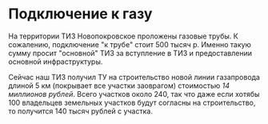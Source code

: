 
# Подключение к газу

На территории ТИЗ Новопокровское проложены газовые трубы. К сожалению, подключение "к трубе" стоит 500 тысяч р. Именно такую сумму просит "основной" ТИЗ за вступление в ТИЗ и предоставлении основной инфраструктуры.

Сейчас наш ТИЗ получил ТУ на строительство новой линии газапровода длиной 5 км (покрывает все участки заоврагом) стоимостью *14 миллионов рублей*. Всего участков около 240, так что даже если хотябы 100 владельцев земельных участков будут согласны на строительство, то получится 140 тысяч рублей с участка. 

